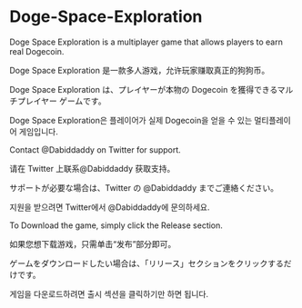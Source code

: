 # Doge-Space-Exploration
Doge Space Exploration is a multiplayer game that allows players to earn real Dogecoin. 

Doge Space Exploration 是一款多人游戏，允许玩家赚取真正的狗狗币。

Doge Space Exploration は、プレイヤーが本物の Dogecoin を獲得できるマルチプレイヤー ゲームです。

Doge Space Exploration은 플레이어가 실제 Dogecoin을 얻을 수 있는 멀티플레이어 게임입니다.

Contact @Dabiddaddy on Twitter for support.

请在 Twitter 上联系@Dabiddaddy 获取支持。

サポートが必要な場合は、Twitter の @Dabiddaddy までご連絡ください。

지원을 받으려면 Twitter에서 @Dabiddaddy에 문의하세요.

To Download the game, simply click the Release section.

如果您想下载游戏，只需单击“发布”部分即可。

ゲームをダウンロードしたい場合は、「リリース」セクションをクリックするだけです。

게임을 다운로드하려면 출시 섹션을 클릭하기만 하면 됩니다.
